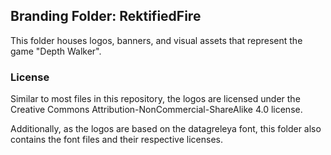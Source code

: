<!--
SPDX-FileCopyrightText: 2023 Kabir Akzaman <kaabirherococ@gmail.com>

SPDX-License-Identifier: CC0-1.0
-->

## Branding Folder: RektifiedFire
This folder houses logos, banners, and visual assets that represent the game "Depth Walker".

### License
Similar to most files in this repository, the logos are licensed under the Creative Commons Attribution-NonCommercial-ShareAlike 4.0 license.

Additionally, as the logos are based on the datagreleya font, this folder also contains the font files and their respective licenses.
